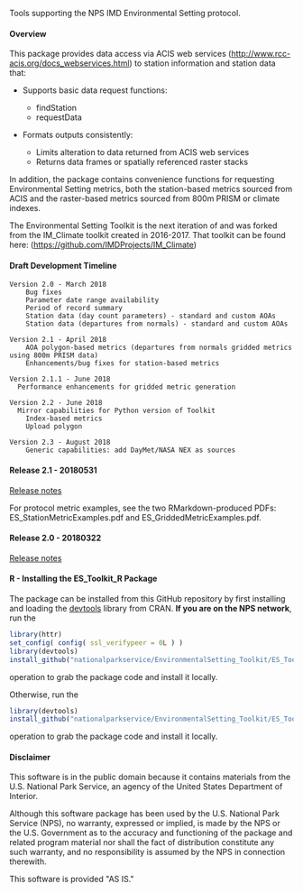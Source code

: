 Tools supporting the NPS IMD Environmental Setting protocol.   

#### Overview ####

This package provides data access via ACIS web services (http://www.rcc-acis.org/docs_webservices.html) to station information and station data that:

+ Supports basic data request functions:

  * findStation
  * requestData

+ Formats outputs consistently:

  * Limits alteration to data returned from ACIS web services
  * Returns data frames or spatially referenced raster stacks
  
In addition, the package contains convenience functions for requesting Environmental Setting metrics, both the station-based metrics sourced from ACIS and the raster-based metrics sourced from 800m PRISM or climate indexes. 

The Environmental Setting Toolkit is the next iteration of and was forked from the IM_Climate toolkit created in 2016-2017. That toolkit can be found here: (https://github.com/IMDProjects/IM_Climate)

#### Draft Development Timeline

	Version 2.0 - March 2018
		Bug fixes
		Parameter date range availability
		Period of record summary 
		Station data (day count parameters) - standard and custom AOAs
		Station data (departures from normals) - standard and custom AOAs

	Version 2.1 - April 2018
		AOA polygon-based metrics (departures from normals gridded metrics using 800m PRISM data)
		Enhancements/bug fixes for station-based metrics
		
	Version 2.1.1 - June 2018
	  Performance enhancements for gridded metric generation

	Version 2.2 - June 2018
	  Mirror capabilities for Python version of Toolkit
		Index-based metrics
		Upload polygon
		
	Version 2.3 - August 2018
		Generic capabilities: add DayMet/NASA NEX as sources 
  

#### Release 2.1 - 20180531 ####
[Release notes](https://github.com/nationalparkservice/EnvironmentalSetting_Toolkit/releases)

For protocol metric examples, see the two RMarkdown-produced PDFs: ES_StationMetricExamples.pdf and ES_GriddedMetricExamples.pdf.

		
#### Release 2.0 - 20180322 ####

[Release notes](https://github.com/nationalparkservice/EnvironmentalSetting_Toolkit/releases)

#### R - Installing the ES_Toolkit_R Package ####

The package can be installed from this GitHub repository by first installing and loading the [devtools](https://github.com/hadley/devtools) library from CRAN. __If you are on the NPS network__, run the

```R
library(httr)
set_config( config( ssl_verifypeer = 0L ) )
library(devtools)
install_github("nationalparkservice/EnvironmentalSetting_Toolkit/ES_Toolkit_R")
```
operation to grab the package code and install it locally. 


Otherwise, run the

```R
library(devtools)
install_github("nationalparkservice/EnvironmentalSetting_Toolkit/ES_Toolkit_R")
```
operation to grab the package code and install it locally.

#### Disclaimer ####
This software is in the public domain because it contains materials from the U.S. National Park Service, an agency of the United States Department of Interior.

Although this software package has been used by the U.S. National Park Service (NPS), no warranty, expressed or implied, is made by the NPS or the U.S. Government as to the accuracy and functioning of the package and related program material nor shall the fact of distribution constitute any such warranty, and no responsibility is assumed by the NPS in connection therewith.

This software is provided "AS IS."
